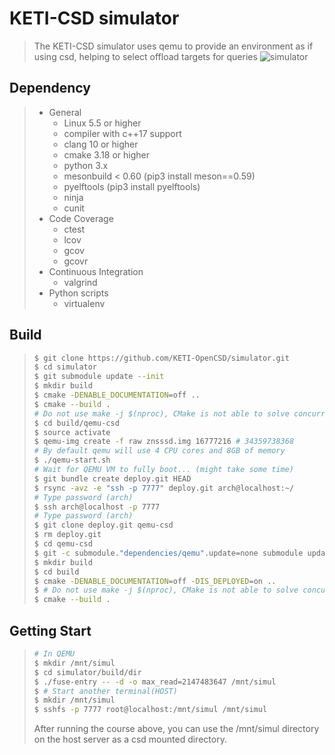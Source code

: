 # KETI-CSD simulator
> The KETI-CSD simulator uses qemu to provide an environment as if using csd, helping to select offload targets for queries
> ![simulator](https://user-images.githubusercontent.com/58501215/179137256-c190a97c-3412-4f3f-85d6-77e691448876.png)
## Dependency
> + General
>   + Linux 5.5 or higher
>   + compiler with c++17 support
>   + clang 10 or higher
>   + cmake 3.18 or higher
>   + python 3.x
>   + mesonbuild < 0.60 (pip3 install meson==0.59)
>   + pyelftools (pip3 install pyelftools)
>   + ninja
>   + cunit
> + Code Coverage
>   + ctest
>   + lcov
>   + gcov
>   + gcovr
> + Continuous Integration
>   + valgrind
> + Python scripts
>   + virtualenv
## Build
> ```bash
> $ git clone https://github.com/KETI-OpenCSD/simulator.git
> $ cd simulator
> $ git submodule update --init
> $ mkdir build
> $ cmake -DENABLE_DOCUMENTATION=off ..
> $ cmake --build .
> # Do not use make -j $(nproc), CMake is not able to solve concurrent dependency chain
> $ cd build/qemu-csd
> $ source activate
> $ qemu-img create -f raw znsssd.img 16777216 # 34359738368
> # By default qemu will use 4 CPU cores and 8GB of memory
> $ ./qemu-start.sh
> # Wait for QEMU VM to fully boot... (might take some time)
> $ git bundle create deploy.git HEAD
> $ rsync -avz -e "ssh -p 7777" deploy.git arch@localhost:~/
> # Type password (arch)
> $ ssh arch@localhost -p 7777
> # Type password (arch)
> $ git clone deploy.git qemu-csd
> $ rm deploy.git
> $ cd qemu-csd
> $ git -c submodule."dependencies/qemu".update=none submodule update --init
> $ mkdir build
> $ cd build
> $ cmake -DENABLE_DOCUMENTATION=off -DIS_DEPLOYED=on ..
> $ # Do not use make -j $(nproc), CMake is not able to solve concurrent dependency chain
> $ cmake --build .
> ```
## Getting Start
> ```bash
> # In QEMU
> $ mkdir /mnt/simul
> $ cd simulator/build/dir
> $ ./fuse-entry -- -d -o max_read=2147483647 /mnt/simul
> $ # Start another terminal(HOST) 
> $ mkdir /mnt/simul
> $ sshfs -p 7777 root@localhost:/mnt/simul /mnt/simul
> ```
> After running the course above, you can use the /mnt/simul directory on the host server as a csd mounted directory.